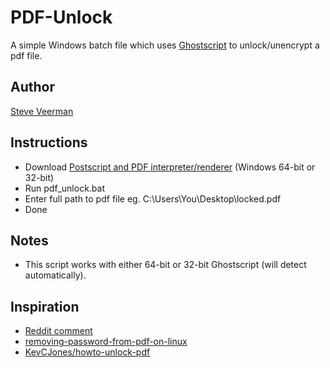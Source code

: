 # PDF-Unlock
A simple Windows batch file which uses [Ghostscript](http://www.ghostscript.com/) to unlock/unencrypt a pdf file.

## Author
[Steve Veerman](http://steve.veerman.ca/)

## Instructions
* Download [Postscript and PDF interpreter/renderer](http://ghostscript.com/download/gsdnld.html) (Windows 64-bit or 32-bit)
* Run pdf_unlock.bat
* Enter full path to pdf file eg. C:\Users\You\Desktop\locked.pdf
* Done

## Notes
* This script works with either 64-bit or 32-bit Ghostscript (will detect automatically).

## Inspiration
* [Reddit comment](https://www.reddit.com/r/sysadmin/comments/1vyby5/any_way_to_recoverremove_password_from_pdf/cewyp3g)
* [removing-password-from-pdf-on-linux](http://www.cyberciti.biz/faq/removing-password-from-pdf-on-linux/)
* [KevCJones/howto-unlock-pdf](https://gist.github.com/KevCJones/4483127)